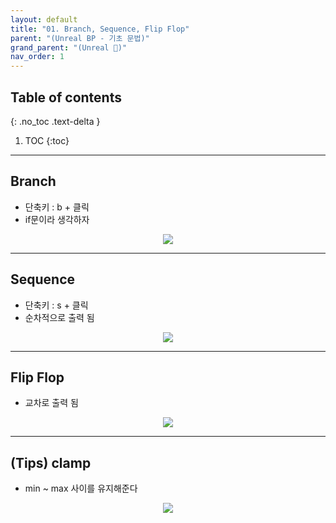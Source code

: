 ```yaml
---
layout: default
title: "01. Branch, Sequence, Flip Flop"
parent: "(Unreal BP - 기초 문법)"
grand_parent: "(Unreal 🚀)"
nav_order: 1
---
```


## Table of contents
{: .no_toc .text-delta }

1. TOC
{:toc}

---

## Branch

* 단축키 : b + 클릭
* if문이라 생각하자

<p align="center">
  <img src="https://taehyungs-programming-blog.github.io/blog/assets/images/unreal/bp-1/bp-1-1-1.png"/>
</p>

---

## Sequence

* 단축키 : s + 클릭
* 순차적으로 출력 됨

<p align="center">
  <img src="https://taehyungs-programming-blog.github.io/blog/assets/images/unreal/bp-1/bp-1-1-2.png"/>
</p>

---

## Flip Flop

* 교차로 출력 됨

<p align="center">
  <img src="https://taehyungs-programming-blog.github.io/blog/assets/images/unreal/bp-1/bp-1-1-3.png"/>
</p>

---

## (Tips) clamp

* min ~ max 사이를 유지해준다

<p align="center">
  <img src="https://taehyungs-programming-blog.github.io/blog/assets/images/unreal/bp-1/bp-1-1-4.png"/>
</p>